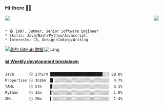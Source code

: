 ### Hi there 👋👋 
<p>  
  <a href="https://count.getloli.com/"><img src="https://count.getloli.com/get/@Xxpain"></a>
  <img src="https://weather-icon.journeyad.repl.co/@shanghai?v=1" align="right">
</p>

```

* 😄 1997, Summer, Senior Software Engineer
* Skills: Java/Bash/Python/Javascript, 
* Interests: CS, Design/Coding/Writing
```

[![我的 GitHub 数据](https://github-readme-stats.vercel.app/api?username=Xxpain)]()
![Lang](https://github-readme-stats.vercel.app/api/top-langs/?username=Xxpain&hide=ipynb,html&layout=compact)
 <!-- waka-box start -->
#### <a href="https://gist.github.com/eb4ecc800e460a494f8146b3d1bb974a" target="_blank">📊 Weekly development breakdown</a>
```text
Java       🕓 27h27m ███████████████████████▉░░░ 88.8%
Properties 🕓 1h26m  █▎░░░░░░░░░░░░░░░░░░░░░░░░░  4.7%
YAML       🕓 57m    ▊░░░░░░░░░░░░░░░░░░░░░░░░░░  3.1%
Python     🕓 35m    ▌░░░░░░░░░░░░░░░░░░░░░░░░░░  1.9%
XML        🕓 26m    ▍░░░░░░░░░░░░░░░░░░░░░░░░░░  1.4%
```
<!-- Powered by https://github.com/YouEclipse/waka-box-go . -->
<!-- waka-box end -->
